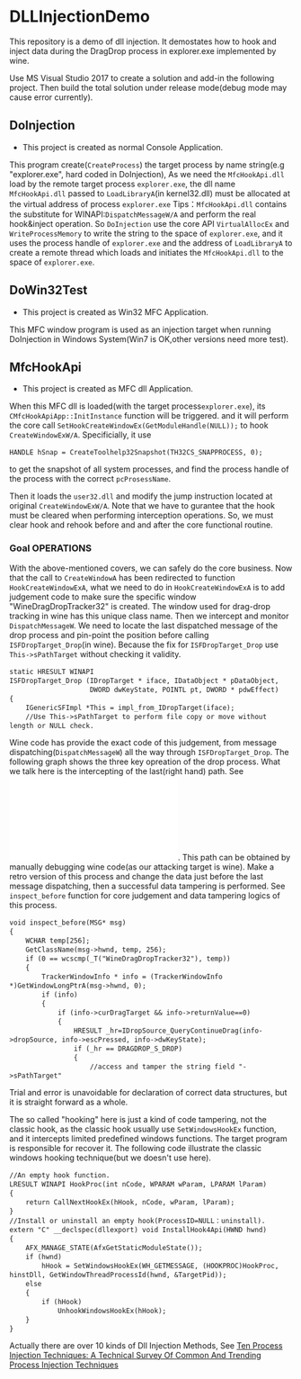 # DLLInjectionDemo
This repository is a demo of dll injection. 
It demostates how to hook and inject data during the DragDrop process in explorer.exe  implemented by wine.

Use MS Visual Studio 2017 to create a solution and add-in the following project.
Then build the total solution under release mode(debug mode may cause error currently).

## DoInjection

* This project is created as normal Console Application.

This program create(`CreateProcess`) the target process by name string(e.g "explorer.exe", hard coded in DoInjection), 
As we need the `MfcHookApi.dll` load by the remote target process `explorer.exe`,
the dll name `MfcHookApi.dll` passed to `LoadLibraryA`(in kernel32.dll) must be allocated at the virtual address of process `explorer.exe`
Tips：`MfcHookApi.dll` contains the substitute for WINAPI:`DispatchMessageW/A` and perform the real hook&inject operation. 
So `DoInjection` use the core API `VirtualAllocEx` and `WriteProcessMemory` to write the string to the space of `explorer.exe`,
and it uses the process handle of `explorer.exe` and the address of `LoadLibraryA` to create a remote thread which loads and initiates the `MfcHookApi.dll` to the space of `explorer.exe`.

## DoWin32Test

* This project is created as  Win32 MFC Application.

This MFC window program is used as an injection target when running DoInjection in Windows System(Win7 is OK,other versions need more test).

## MfcHookApi

* This project is created as  MFC dll Application.

When this MFC dll is loaded(with the target process`explorer.exe`), its `CMfcHookApiApp::InitInstance` function will be triggered.
and it will perform the core call `SetHookCreateWindowEx(GetModuleHandle(NULL));` to hook `CreateWindowExW/A`.
Specificially, it use 
```
HANDLE hSnap = CreateToolhelp32Snapshot(TH32CS_SNAPPROCESS, 0);
```
 to get the snapshot of all system processes,
and find the process handle of the process with the correct `pcProsessName`.

Then it loads the `user32.dll` and modify the jump instruction located at original `CreateWindowExW/A`.
Note that we have to gurantee that the hook must be cleared when performing interception operations.
So, we must clear hook and rehook before and and after the core functional routine.

### Goal OPERATIONS
With the above-mentioned covers, we can safely do the core business.
Now that the call to `CreateWindowA` has been redirected to function `HookCreateWindowExA`,
what we need to do in `HookCreateWindowExA` is to add judgement code to make sure the specific window "WineDragDropTracker32" is created.
The window used for drag-drop tracking in wine has this unique class name.
Then we intercept and monitor `DispatchMessageW`.
We need to locate the last dispatched message of the drop process and pin-point the position before calling `ISFDropTarget_Drop`(in wine).
Because the fix for `ISFDropTarget_Drop` use `This->sPathTarget` without checking it validity.
```
static HRESULT WINAPI
ISFDropTarget_Drop (IDropTarget * iface, IDataObject * pDataObject,
                    DWORD dwKeyState, POINTL pt, DWORD * pdwEffect)
{
    IGenericSFImpl *This = impl_from_IDropTarget(iface);
    //Use This->sPathTarget to perform file copy or move without length or NULL check.
```
Wine code has provide the exact code of this judgement, from message dispatching(`DispatchMessageW`) all the way through `ISFDropTarget_Drop`.
The following graph shows the three key opreation of the drop process.
What we talk here is the intercepting of the last(right hand) path. 
See ![three key operations of drop process(set target path data,check keyboard state, do real process)](docs/pictures/three_step_of_drop.pdf).
This path can be obtained by manually debugging wine code(as our attacking target is wine).
Make a retro version of this process and change the data just before the last message dispatching, then a successful data tampering is performed.
See `inspect_before` function for core judgement and data tampering logics of this process.
```
void inspect_before(MSG* msg)
{
	WCHAR temp[256];
	GetClassName(msg->hwnd, temp, 256);
	if (0 == wcscmp(_T("WineDragDropTracker32"), temp))
	{		
		TrackerWindowInfo * info = (TrackerWindowInfo *)GetWindowLongPtrA(msg->hwnd, 0);
		if (info)
		{
			if (info->curDragTarget && info->returnValue==0)
			{
				HRESULT _hr=IDropSource_QueryContinueDrag(info->dropSource, info->escPressed, info->dwKeyState);
				if (_hr == DRAGDROP_S_DROP)
				{
					//access and tamper the string field "->sPathTarget"
```
Trial and error is unavoidable for declaration of correct data structures, but it is straight forward as a whole.

The so called "hooking" here is just a kind of code tampering, not the classic hook, as the classic hook usually use `SetWindowsHookEx` function, and it intercepts limited predefined windows functions.
The target program is responsible for recover it.
The following code illustrate the classic windows hooking technique(but we doesn't use here).
```
//An empty hook function.
LRESULT WINAPI HookProc(int nCode, WPARAM wParam, LPARAM lParam)
{
	return CallNextHookEx(hHook, nCode, wParam, lParam);
}
//Install or uninstall an empty hook(ProcessID=NULL：uninstall).
extern "C" __declspec(dllexport) void InstallHook4Api(HWND hwnd)
{
	AFX_MANAGE_STATE(AfxGetStaticModuleState());
	if (hwnd)
		hHook = SetWindowsHookEx(WH_GETMESSAGE, (HOOKPROC)HookProc, hinstDll, GetWindowThreadProcessId(hwnd, &TargetPid));
	else
	{
		if (hHook)
			UnhookWindowsHookEx(hHook);
	}
}
```
Actually there are over 10 kinds of Dll Injection Methods, See [Ten Process Injection Techniques: A Technical Survey Of Common And Trending Process Injection Techniques](https://www.endgame.com/blog/technical-blog/ten-process-injection-techniques-technical-survey-common-and-trending-process)

